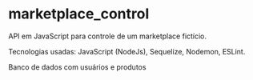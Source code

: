 # marketplace_control

API em JavaScript para controle de um marketplace fictício. 

Tecnologias usadas: JavaScript (NodeJs), Sequelize, Nodemon, ESLint.

Banco de dados com usuários e produtos
